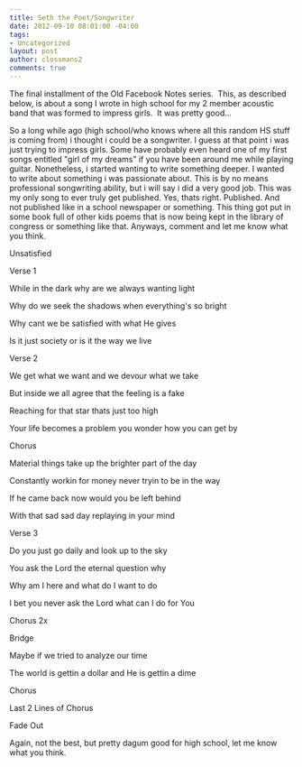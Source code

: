 ```yaml
---
title: Seth the Poet/Songwriter
date: 2012-09-10 08:01:00 -04:00
tags:
- Uncategorized
layout: post
author: clossmans2
comments: true
---
```


The final installment of the Old Facebook Notes series.  This, as described below, is about a song I wrote in high school for my 2 member acoustic band that was formed to impress girls.  It was pretty good...

So a long while ago (high school/who knows where all this random HS stuff is coming from) i thought i could be a songwriter. I guess at that point i was just trying to impress girls. Some have probably even heard one of my first songs entitled "girl of my dreams" if you have been around me while playing guitar. Nonetheless, i started wanting to write something deeper. I wanted to write about something i was passionate about. This is by no means professional songwriting ability, but i will say i did a very good job. This was my only song to ever truly get published. Yes, thats right. Published. And not published like in a school newspaper or something. This thing got put in some book full of other kids poems that is now being kept in the library of congress or something like that. Anyways, comment and let me know what you think.


Unsatisfied

Verse 1

While in the dark why are we always wanting light

Why do we seek the shadows when everything's so bright

Why cant we be satisfied with what He gives

Is it just society or is it the way we live


Verse 2

We get what we want and we devour what we take

But inside we all agree that the feeling is a fake

Reaching for that star thats just too high

Your life becomes a problem you wonder how you can get by


Chorus

Material things take up the brighter part of the day

Constantly workin for money never tryin to be in the way

If he came back now would you be left behind

With that sad sad day replaying in your mind


Verse 3

Do you just go daily and look up to the sky

You ask the Lord the eternal question why

Why am I here and what do I want to do

I bet you never ask the Lord what can I do for You

Chorus 2x

Bridge

Maybe if we tried to analyze our time

The world is gettin a dollar and He is gettin a dime

Chorus

Last 2 Lines of Chorus

Fade Out

Again, not the best, but pretty dagum good for high school, let me know what you think.
